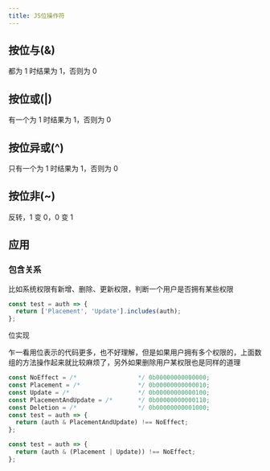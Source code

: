 ```yaml
---
title: JS位操作符
---
```


## 按位与(&)

都为 1 时结果为 1，否则为 0

## 按位或(|)

有一个为 1 时结果为 1，否则为 0

## 按位异或(^)

只有一个为 1 时结果为 1，否则为 0

## 按位非(~)

反转，1 变 0，0 变 1

## 应用

### 包含关系

比如系统权限有新增、删除、更新权限，判断一个用户是否拥有某些权限

```js
const test = auth => {
  return ['Placement', 'Update'].includes(auth);
};
```

位实现

乍一看用位表示的代码更多，也不好理解，但是如果用户拥有多个权限的，上面数组的方法操作起来就比较麻烦了，另外如果删除用户某权限也是同样的道理

```js
const NoEffect = /*                 */ 0b00000000000000;
const Placement = /*                */ 0b00000000000010;
const Update = /*                   */ 0b00000000000100;
const PlacementAndUpdate = /*       */ 0b00000000000110;
const Deletion = /*                 */ 0b00000000001000;
const test = auth => {
  return (auth & PlacementAndUpdate) !== NoEffect;
};

const test = auth => {
  return (auth & (Placement | Update)) !== NoEffect;
};
```

